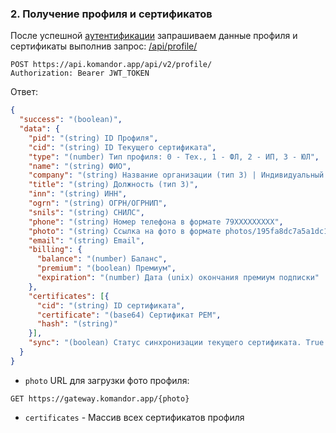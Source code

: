 ### 2. Получение профиля и сертификатов

После успешной [аутентификации](1.auth.md) запрашиваем данные профиля и сертификаты выполнив запрос: [/api/profile/](https://api.komandor.app/docs/static/index.html#/Users/post_api_profile_)

```http request
POST https://api.komandor.app/api/v2/profile/
Authorization: Bearer JWT_TOKEN
```

Ответ:

```json
{
  "success": "(boolean)",
  "data": {
    "pid": "(string) ID Профиля",
    "cid": "(string) ID Текущего сертификата",
    "type": "(number) Тип профиля: 0 - Тех., 1 - ФЛ, 2 - ИП, 3 - ЮЛ",
    "name": "(string) ФИО",
    "company": "(string) Название организации (тип 3) | Индивидуальный предприниматель (тип 2)",
    "title": "(string) Должность (тип 3)",
    "inn": "(string) ИНН",
    "ogrn": "(string) ОГРН/ОГРНИП",
    "snils": "(string) СНИЛС",
    "phone": "(string) Номер телефона в формате 79XXXXXXXXX",
    "photo": "(string) Ссылка на фото в формате photos/195fa8dc7a5a1dc19d950753805008389997921a.png",
    "email": "(string) Email",
    "billing": {
      "balance": "(number) Баланс",
      "premium": "(boolean) Премиум",
      "expiration": "(number) Дата (unix) окончания премиум подписки"
    },
    "certificates": [{
      "cid": "(string) ID сертификата",
      "certificate": "(base64) Сертификат PEM",
      "hash": "(string)"
    }],
    "sync": "(boolean) Статус синхронизации текущего сертификата. True - синхронизирован, false - не синхронизирован"
  }
}
```

- `photo` URL для загрузки фото профиля:

```http request 
GET https://gateway.komandor.app/{photo}
```

- `certificates` - Массив всех сертификатов профиля
